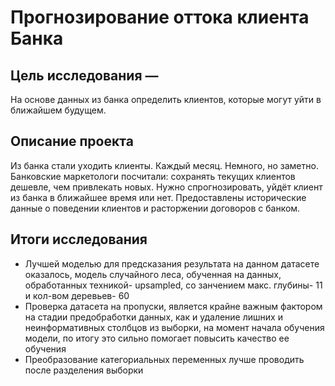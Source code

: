 # Прогнозирование оттока клиента Банка


## Цель исследования — 

На основе данных из банка определить клиентов, которые могут уйти в ближайшем будущем.

## Описание проекта
Из банка стали уходить клиенты. Каждый месяц. Немного, но заметно. Банковские маркетологи посчитали: сохранять текущих клиентов дешевле, чем привлекать новых.
Нужно спрогнозировать, уйдёт клиент из банка в ближайшее время или нет. Предоставлены исторические данные о поведении клиентов и расторжении договоров с банком.

## Итоги исследования

- Лучшей моделью для предсказания результата на данном датасете оказалось, модель случайного леса, обученная на данных, обработанных техникой- upsampled, со занчением макс. глубины- 11 и кол-вом деревьев- 60
- Проверка датасета на пропуски, является крайне важным фактором на стадии предобработки данных, как и удаление лишних и неинформативных столбцов из выборки, на момент начала обучения модели, по итогу это сильно помогает повысить качество ее обучения
- Преобразование категориальных переменных лучше проводить после разделения выборки
